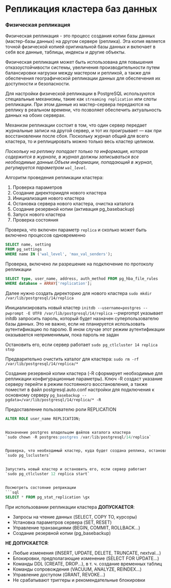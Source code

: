 # Репликация кластера баз данных

### Физическая репликация

Физическая репликация - это процесс создания копии базы данных (мастер-базы данных) на другом сервере (реплика). Эта копия является точной физической копией оригинальной базы данных и включает в себя все данные, таблицы, индексы и другие объекты.

Физическая репликация может быть использована для повышения отказоустойчивости системы, увеличения производительности путем балансировки нагрузки между мастером и репликой, а также для обеспечения географической репликации данных для обеспечения их доступности и безопасности.

Для настройки физической репликации в PostgreSQL используются специальные механизмы, такие как `streaming replication` или слоты репликации. При этом данные из мастер-сервера передаются на реплику в реальном времени, что позволяет обеспечить актуальность данных на обоих серверах.

Механизм репликации состоит в том, что один сервер передает журнальные записи на другой сервер, и тот их проигрывает — как при восстановлении после сбоя. Поскольку журнал общий для всего кластера, то и реплицировать можно только весь кластер целиком.

<em>Поскольку на реплику попадает только та информация, которая содержится в журнале, в журнал должны записываться все необходимые данные.Объем информации, попадающий в журнал, регулируется параметром `wal_level`.</em>

Алгоритм проведения репликации кластера:
1. Проверка параметров
2. Создание директориидля нового кластера
3. Инициализация нового кластера
4. Остановка сервера нового кластера, очистка каталога
5. Создание резервной копии (активация pg_basebackup)
6. Запуск нового кластера
7. Проверка состояния



Проверка, что включен параметр `replica` и сколько может быть включено процессов одновременно
```sql
SELECT name, setting 
FROM pg_settings 
WHERE name IN ('wal_level', 'max_val_senders');
```


Проверка, включено ли разрешение на подключение по протоколу репликации
```sql
SELECT type, user_name, address, auth_method FROM pg_hba_file_rules
WHERE database = ARRAY['replication'];
```

Далее нужно создать директорию для нового кластера
`sudo mkdir /var/lib/postgresql/14/replica`


Инициализировать новый кластер
`initdb --username=postgres --pwprompt -E UTF8 /var/lib/postgresql/14/replica`      --pwprompt указывает initdb запросить пароль, который будет назначен суперпользователю базы данных. Это не важно, если не планируется использовать аутентификацию по паролю. В ином случае этот режим аутентификации оказывается неприменимым, пока пароль не задан


Остановить его, если сервер работает
`sudo pg_ctlcluster 14 replica stop`


Предварительно очистить каталог для кластера:
`sudo rm -rf /var/lib/postgresql/14/replica/*`


Создание резервной копии кластера (-R сформирует необходимые для репликации конфигурационные параметры). Ключ -R создаст указание серверу перейти в режим постоянного восстановления, а также поместит в файл postgresql.auto.conf настройки для подключения к основному серверу
`pg_basebackup --pgdata=/var/lib/postgresql/14/replica/* -R`


Предоставление пользователю роли REPLICATION
```sql
ALTER ROLE user_name REPLICATION;


Назначение postgres владельцем файлов каталога кластера
`sudo chown -R postgres:postgres /var/lib/postgresql/14/replica`


Проверка, что необходимый кластер, куда будет создана реплика, остановлен (down)
`sudo pg_lsclusters`


Запустить новый кластер и остановить его, если сервер работает
`sudo pg_ctlcluster 12 replica start`


Посмотреть состояние реприкации
```sql
SELECT * FROM pg_stat_replication \gx
```


При использовании репликации кластера 
<b>ДОПУСКАЕТСЯ</b>:
* Запросы на чтение данных (SELECT, COPY TO, курсоры)
* Установка параметров сервера (SET, RESET)
* Управление транзакциями (BEGIN, COMMIT, ROLLBACK...)
* Создание резервной копии (pg_basebackup)

<b>НЕ ДОПУСКАЕТСЯ</b>:
* Любые изменения (INSERT, UPDATE, DELETE, TRUNCATE, nextval...)
* Блокировки, предполагающие изменение (SELECT FOR UPDATE...)
* Команды DDL (CREATE, DROP...), в т. ч. создание временных таблиц
* Команды сопровождения (VACUUM, ANALYZE, REINDEX...)
* Управление доступом (GRANT, REVOKE...)
* Не срабатывают триггеры и рекомендательные блокировки